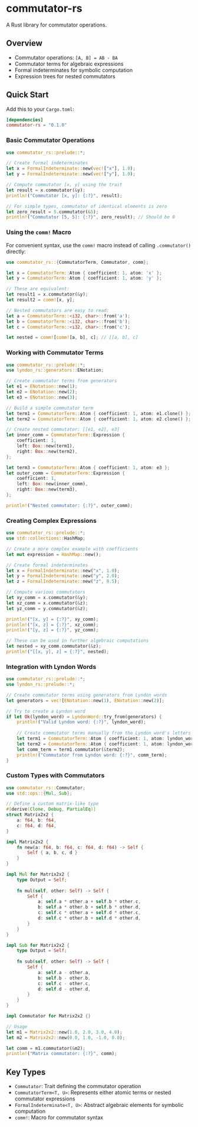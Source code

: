 # commutator-rs

A Rust library for commutator operations.

## Overview

- Commutator operations: `[A, B] = AB - BA`
- Commutator terms for algebraic expressions
- Formal indeterminates for symbolic computation
- Expression trees for nested commutators

## Quick Start

Add this to your `Cargo.toml`:

```toml
[dependencies]
commutator-rs = "0.1.0"
```

### Basic Commutator Operations

```rust
use commutator_rs::prelude::*;

// Create formal indeterminates
let x = FormalIndeterminate::new(vec!["x"], 1.0);
let y = FormalIndeterminate::new(vec!["y"], 1.0);

// Compute commutator [x, y] using the trait
let result = x.commutator(&y);
println!("Commutator [x, y]: {:?}", result);

// For simple types, commutator of identical elements is zero
let zero_result = 5.commutator(&5);
println!("Commutator [5, 5]: {:?}", zero_result); // Should be 0
```

### Using the `comm!` Macro

For convenient syntax, use the `comm!` macro instead of calling `.commutator()` directly:

```rust
use commutator_rs::{CommutatorTerm, Commutator, comm};

let x = CommutatorTerm::Atom { coefficient: 1, atom: 'x' };
let y = CommutatorTerm::Atom { coefficient: 1, atom: 'y' };

// These are equivalent:
let result1 = x.commutator(&y);
let result2 = comm![x, y];

// Nested commutators are easy to read:
let a = CommutatorTerm::<i32, char>::from('a');
let b = CommutatorTerm::<i32, char>::from('b'); 
let c = CommutatorTerm::<i32, char>::from('c');

let nested = comm![comm![a, b], c]; // [[a, b], c]
```

### Working with Commutator Terms

```rust
use commutator_rs::prelude::*;
use lyndon_rs::generators::ENotation;

// Create commutator terms from generators
let e1 = ENotation::new(1);
let e2 = ENotation::new(2);
let e3 = ENotation::new(3);

// Build a simple commutator term
let term1 = CommutatorTerm::Atom { coefficient: 1, atom: e1.clone() };
let term2 = CommutatorTerm::Atom { coefficient: 1, atom: e2.clone() };

// Create nested commutator: [[e1, e2], e3]
let inner_comm = CommutatorTerm::Expression {
    coefficient: 1,
    left: Box::new(term1),
    right: Box::new(term2),
};

let term3 = CommutatorTerm::Atom { coefficient: 1, atom: e3 };
let outer_comm = CommutatorTerm::Expression {
    coefficient: 1,
    left: Box::new(inner_comm),
    right: Box::new(term3),
};

println!("Nested commutator: {:?}", outer_comm);
```

### Creating Complex Expressions

```rust
use commutator_rs::prelude::*;
use std::collections::HashMap;

// Create a more complex example with coefficients
let mut expression = HashMap::new();

// Create formal indeterminates
let x = FormalIndeterminate::new("x", 1.0);
let y = FormalIndeterminate::new("y", 2.0);
let z = FormalIndeterminate::new("z", 0.5);

// Compute various commutators
let xy_comm = x.commutator(&y);
let xz_comm = x.commutator(&z);
let yz_comm = y.commutator(&z);

println!("[x, y] = {:?}", xy_comm);
println!("[x, z] = {:?}", xz_comm);
println!("[y, z] = {:?}", yz_comm);

// These can be used in further algebraic computations
let nested = xy_comm.commutator(&z);
println!("[[x, y], z] = {:?}", nested);
```

### Integration with Lyndon Words

```rust
use commutator_rs::prelude::*;
use lyndon_rs::prelude::*;

// Create commutator terms using generators from Lyndon words
let generators = vec![ENotation::new(1), ENotation::new(2)];

// Try to create a Lyndon word 
if let Ok(lyndon_word) = LyndonWord::try_from(generators) {
    println!("Valid Lyndon word: {:?}", lyndon_word);
    
    // Create commutator terms manually from the Lyndon word's letters
    let term1 = CommutatorTerm::Atom { coefficient: 1, atom: lyndon_word.letters[0].clone() };
    let term2 = CommutatorTerm::Atom { coefficient: 1, atom: lyndon_word.letters[1].clone() };
    let comm_term = term1.commutator(&term2);
    println!("Commutator from Lyndon word: {:?}", comm_term);
}
```

### Custom Types with Commutators

```rust
use commutator_rs::Commutator;
use std::ops::{Mul, Sub};

// Define a custom matrix-like type
#[derive(Clone, Debug, PartialEq)]
struct Matrix2x2 {
    a: f64, b: f64,
    c: f64, d: f64,
}

impl Matrix2x2 {
    fn new(a: f64, b: f64, c: f64, d: f64) -> Self {
        Self { a, b, c, d }
    }
}

impl Mul for Matrix2x2 {
    type Output = Self;
    
    fn mul(self, other: Self) -> Self {
        Self {
            a: self.a * other.a + self.b * other.c,
            b: self.a * other.b + self.b * other.d,
            c: self.c * other.a + self.d * other.c,
            d: self.c * other.b + self.d * other.d,
        }
    }
}

impl Sub for Matrix2x2 {
    type Output = Self;
    
    fn sub(self, other: Self) -> Self {
        Self {
            a: self.a - other.a,
            b: self.b - other.b,
            c: self.c - other.c,
            d: self.d - other.d,
        }
    }
}

impl Commutator for Matrix2x2 {}

// Usage
let m1 = Matrix2x2::new(1.0, 2.0, 3.0, 4.0);
let m2 = Matrix2x2::new(0.0, 1.0, -1.0, 0.0);

let comm = m1.commutator(&m2);
println!("Matrix commutator: {:?}", comm);
```

## Key Types

- `Commutator`: Trait defining the commutator operation
- `CommutatorTerm<T, U>`: Represents either atomic terms or nested commutator expressions
- `FormalIndeterminate<T, U>`: Abstract algebraic elements for symbolic computation
- `comm!`: Macro for commutator syntax
